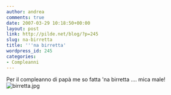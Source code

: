 ```yaml
---
author: andrea
comments: true
date: 2007-03-29 10:18:50+00:00
layout: post
link: http://pilde.net/blog/?p=245
slug: na-birretta
title: '''na birretta'
wordpress_id: 245
categories:
- Compleanni
---
```


Per il compleanno di papà me so fatta 'na birretta .... mica male!
![birretta.jpg](http://pilde.net/blog/wp-content/uploads/2007/03/birretta.jpg)
